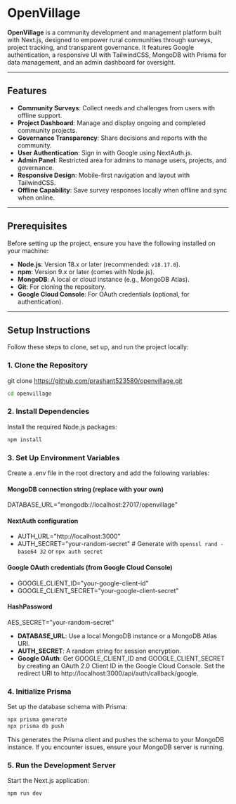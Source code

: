 # OpenVillage

**OpenVillage** is a community development and management platform built with Next.js, designed to empower rural communities through surveys, project tracking, and transparent governance. It features Google authentication, a responsive UI with TailwindCSS, MongoDB with Prisma for data management, and an admin dashboard for oversight.

---

## Features
- **Community Surveys**: Collect needs and challenges from users with offline support.
- **Project Dashboard**: Manage and display ongoing and completed community projects.
- **Governance Transparency**: Share decisions and reports with the community.
- **User Authentication**: Sign in with Google using NextAuth.js.
- **Admin Panel**: Restricted area for admins to manage users, projects, and governance.
- **Responsive Design**: Mobile-first navigation and layout with TailwindCSS.
- **Offline Capability**: Save survey responses locally when offline and sync when online.

---

## Prerequisites
Before setting up the project, ensure you have the following installed on your machine:
- **Node.js**: Version 18.x or later (recommended: `v18.17.0`).
- **npm**: Version 9.x or later (comes with Node.js).
- **MongoDB**: A local or cloud instance (e.g., MongoDB Atlas).
- **Git**: For cloning the repository.
- **Google Cloud Console**: For OAuth credentials (optional, for authentication).

---

## Setup Instructions
Follow these steps to clone, set up, and run the project locally:

### 1. Clone the Repository
git clone https://github.com/prashant523580/openvillage.git
```bash
cd openvillage
```

### 2. Install Dependencies
Install the required Node.js packages:
```bash
npm install
```
### 3. Set Up Environment Variables
Create a .env file in the root directory and add the following variables:

#### MongoDB connection string (replace with your own)
DATABASE_URL="mongodb://localhost:27017/openvillage"

#### NextAuth configuration
- AUTH_URL="http://localhost:3000"
- AUTH_SECRET="your-random-secret" # Generate with `openssl rand -base64 32` or `npx auth secret`

#### Google OAuth credentials (from Google Cloud Console)
- GOOGLE_CLIENT_ID="your-google-client-id"
- GOOGLE_CLIENT_SECRET="your-google-client-secret"
#### HashPassword
AES_SECRET="your-random-secret"

- **DATABASE_URL**: Use a local MongoDB instance or a MongoDB Atlas URI.
- **AUTH_SECRET**: A random string for session encryption.
- **Google OAuth**: Get GOOGLE_CLIENT_ID and GOOGLE_CLIENT_SECRET by creating an OAuth 2.0 Client ID in the Google Cloud Console. Set the redirect URI to http://localhost:3000/api/auth/callback/google.

### 4. Initialize Prisma
Set up the database schema with Prisma:
```bash
npx prisma generate
npx prisma db push
```
This generates the Prisma client and pushes the schema to your MongoDB instance.
If you encounter issues, ensure your MongoDB server is running.

### 5. Run the Development Server
Start the Next.js application:
```bash
npm run dev
```

